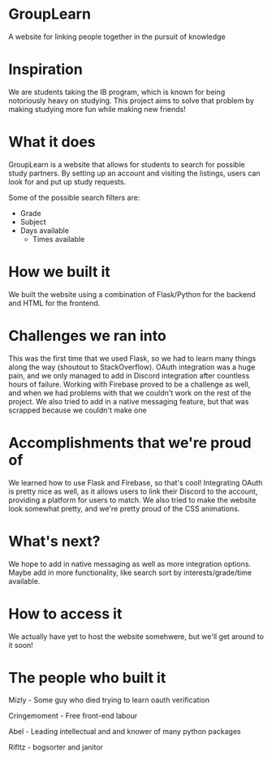 # GroupLearn

A website for linking people together in the pursuit of knowledge

# Inspiration

We are students taking the IB program, which is known for being notoriously heavy on studying. This project aims to solve that problem by making studying more fun while making new friends!

# What it does

GroupLearn is a website that allows for students to search for possible study partners.
By setting up an account and visiting the listings, users can look for and put up study requests.

Some of the possible search filters are:
- Grade
- Subject
- Days available
    - Times available

# How we built it

We built the website using a combination of Flask/Python for the backend and HTML for the frontend. 

# Challenges we ran into

This was the first time that we used Flask, so we had to learn many things along the way (shoutout to StackOverflow). OAuth integration was a huge pain, and we only managed to add in Discord integration after countless hours of failure. Working with Firebase proved to be a challenge as well, and when we had problems with that we couldn't work on the rest of the project. We also tried to add in a native messaging feature, but that was scrapped because we couldn't make one

# Accomplishments that we're proud of

We learned how to use Flask and Firebase, so that's cool! Integrating OAuth is pretty nice as well, as it allows users to link their Discord to the account, providing a platform for users to match. We also tried to make the website look somewhat pretty, and we're pretty proud of the CSS animations.

# What's next?

We hope to add in native messaging as well as more integration options. Maybe add in more functionality, like search sort by interests/grade/time available.

# How to access it

We actually have yet to host the website somehwere, but we'll get around to it soon!

# The people who built it

Mizly - Some guy who died trying to learn oauth verification

Cringemoment - Free front-end labour

Abel - Leading intellectual and and knower of many python packages

Rifltz - bogsorter and janitor
